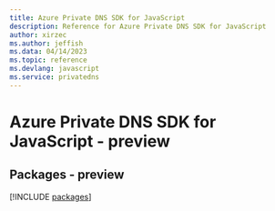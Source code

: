 ```yaml
---
title: Azure Private DNS SDK for JavaScript
description: Reference for Azure Private DNS SDK for JavaScript
author: xirzec
ms.author: jeffish
ms.data: 04/14/2023
ms.topic: reference
ms.devlang: javascript
ms.service: privatedns
---
```

# Azure Private DNS SDK for JavaScript - preview
## Packages - preview
[!INCLUDE [packages](private-dns-index.md)]